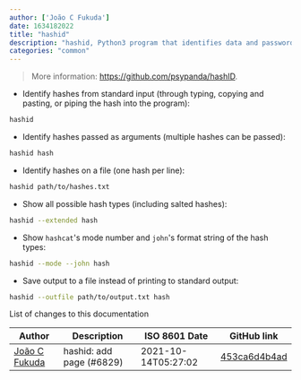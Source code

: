 ```yaml
---
author: ['João C Fukuda']
date: 1634182022
title: "hashid"
description: "hashid, Python3 program that identifies data and password hashes."
categories: "common"
---
```

> More information: <https://github.com/psypanda/hashID>.

- Identify hashes from standard input (through typing, copying and pasting, or piping the hash into the program):

```bash
hashid
```

- Identify hashes passed as arguments (multiple hashes can be passed):

```bash
hashid hash
```

- Identify hashes on a file (one hash per line):

```bash
hashid path/to/hashes.txt
```

- Show all possible hash types (including salted hashes):

```bash
hashid --extended hash
```

- Show `hashcat`'s mode number and `john`'s format string of the hash types:

```bash
hashid --mode --john hash
```

- Save output to a file instead of printing to standard output:

```bash
hashid --outfile path/to/output.txt hash
```
List of changes to this documentation


Author | Description | ISO 8601 Date | GitHub link
------|-----|-----|-----
[João C Fukuda](mailto:37672942+JoaoFukuda@users.noreply.github.com) | hashid: add page (#6829) | 2021-10-14T05:27:02 | [453ca6d4b4ad](https://github.com/tldr-pages/tldr/commit/453ca6d4b4ad2d2e54f7b3871d01c9153b7df9b3)


